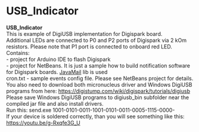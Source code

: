 # USB_Indicator
<b>USB_Indicator</b><br>
This is example of DigiUSB implementation for Digispark board.<br>
Additional LEDs are connected to P0 and P2 ports of Digispark via 2 kOm resistors. Please note that P1 port is connected to onboard red LED.<br>
Contains:
<br>- project for Arduino IDE to flash Digispark
<br>- project for NetBeans. It is just a sample how to build notification software for Digispark boards. <a href="https://javaee.github.io/javamail/">JavaMail</a> lib is used
<br>cron.txt - sample events config file. Please see NetBeans project for details.<br>
You also need to download both micronucleus driver and Windows DigiUSB programs from here: https://digistump.com/wiki/digispark/tutorials/digiusb <br>
Please save Windows DigiUSB programs to digiusb_bin subfolder near the compiled jar file and also install drivers.<br>
Run this: send.exe 1001-0101-0011-1001-0101-0011-0005-1115-0000-<br>
If your device is soldered correctly, than you will see something like this: https://youtu.be/g-Rxqfe3G_U
